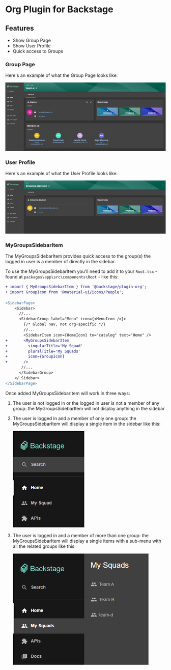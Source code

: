 # Org Plugin for Backstage

## Features

- Show Group Page
- Show User Profile
- Quick access to Groups

### Group Page

Here's an example of what the Group Page looks like:

![Group Page example](./docs/group-page-example.png)

### User Profile

Here's an example of what the User Profile looks like:

![Group Page example](./docs/user-profile-example.png)

### MyGroupsSidebarItem

The MyGroupsSidebarItem provides quick access to the group(s) the logged in user is a member of directly in the sidebar.

To use the MyGroupsSidebarItem you'll need to add it to your `Root.tsx` - found at `packages\app\src\components\Root` - like this:

```diff
+ import { MyGroupsSidebarItem } from '@backstage/plugin-org';
+ import GroupIcon from '@material-ui/icons/People';

<SidebarPage>
    <Sidebar>
      //...
      <SidebarGroup label="Menu" icon={<MenuIcon />}>
        {/* Global nav, not org-specific */}
        //...
        <SidebarItem icon={HomeIcon} to="catalog" text="Home" />
+       <MyGroupsSidebarItem
+         singularTitle='My Squad'
+         pluralTitle='My Squads'
+         icon={GroupIcon}
+       />
       //...
      </SidebarGroup>
    </ Sidebar>
</SidebarPage>
```

Once added MyGroupsSidebarItem will work in three ways:

1. The user is not logged in or the logged in user is not a member of any group: the MyGroupsSidebarItem will not display anything in the sidebar
2. The user is logged in and a member of only one group: the MyGroupsSidebarItem will display a single item in the sidebar like this:

   ![MyGroupsSidebarItem single example](./docs/mygroupssidebaritem-single.png)

3. The user is logged in and a member of more than one group: the MyGroupsSidebarItem will display a single items with a sub-menu with all the related groups like this:

   ![MyGroupsSidebarItem multiple example](./docs/mygroupssidebaritem-multiple.png)
